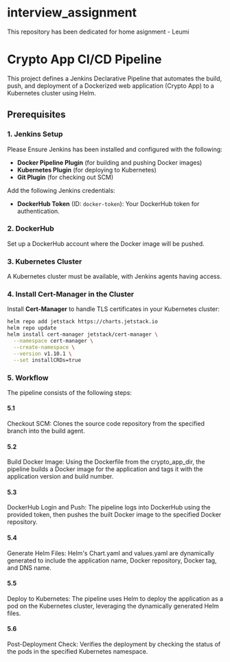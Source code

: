 # interview_assignment
This repository has been dedicated for home asignment - Leumi


# Crypto App CI/CD Pipeline
This project defines a Jenkins Declarative Pipeline that automates the build, push, and deployment of a Dockerized web application (Crypto App) to a Kubernetes cluster using Helm.

## Prerequisites

### 1. Jenkins Setup
Please Ensure Jenkins has been installed and configured with the following:
- **Docker Pipeline Plugin** (for building and pushing Docker images)
- **Kubernetes Plugin** (for deploying to Kubernetes)
- **Git Plugin** (for checking out SCM)

Add the following Jenkins credentials:
- **DockerHub Token** (ID: `docker-token`): Your DockerHub token for authentication.

### 2. DockerHub
Set up a DockerHub account where the Docker image will be pushed.

### 3. Kubernetes Cluster
A Kubernetes cluster must be available, with Jenkins agents having access.

### 4. Install Cert-Manager in the Cluster

Install **Cert-Manager** to handle TLS certificates in your Kubernetes cluster:

```bash
helm repo add jetstack https://charts.jetstack.io
helm repo update
helm install cert-manager jetstack/cert-manager \
  --namespace cert-manager \
  --create-namespace \
  --version v1.10.1 \
  --set installCRDs=true
```

### 5. Workflow
The pipeline consists of the following steps:

#### 5.1 
Checkout SCM: Clones the source code repository from the specified branch into the build agent.
#### 5.2 
Build Docker Image: Using the Dockerfile from the crypto_app_dir, the pipeline builds a Docker image for the application and tags it with the application version and build number.
#### 5.3 
DockerHub Login and Push: The pipeline logs into DockerHub using the provided token, then pushes the built Docker image to the specified Docker repository.
#### 5.4
Generate Helm Files: Helm's Chart.yaml and values.yaml are dynamically generated to include the application name, Docker repository, Docker tag, and DNS name.
#### 5.5
Deploy to Kubernetes: The pipeline uses Helm to deploy the application as a pod on the Kubernetes cluster, leveraging the dynamically generated Helm files.
#### 5.6
Post-Deployment Check: Verifies the deployment by checking the status of the pods in the specified Kubernetes namespace.

